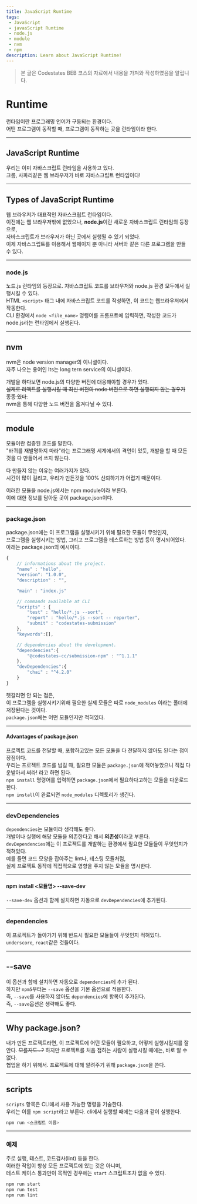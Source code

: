 ```yaml
---
title: JavaScript Runtime
tags: 
 - JavaScript
 - javasScript Runtime
 - node.js
 - module
 - nvm
 - npm
description: Learn about JavaScript Runtime!
---
```


>   본 글은 Codestates BEB 코스의 자료에서 내용을 가져와 작성하였음을 알립니다.  

# Runtime
런타임이란 프로그래밍 언어가 구동되는 환경이다.  
어떤 프로그램이 동작할 때, 프로그램이 동작하는 곳을 런타임이라 한다.  

---
## JavaScript Runtime
우리는 이미 자바스크립트 런타임을 사용하고 있다.  
크롬, 사파리같은 웹 브라우저가 바로 자바스크립트 런타임이다!  

---
## Types of JavaScript Runtime
웹 브라우저가 대표적인 자바스크립트 런타임이다.  
이전에는 웹 브라우저밖에 없었으나, **node.js**이란 새로운 자바스크립트 런타임의 등장으로,  
자바스크립트가 브라우저가 아닌 곳에서 실행될 수 있기 되었다.  
이제 자바스크립트를 이용해서 웹페이지 뿐 아니라 서버와 같은 다른 프로그램을 만들 수 있다.  

---
### node.js
노드.js 런타임의 등장으로. 자바스크립트 코드를 브라우저와 node.js 환경 모두에서 실행시킬 수 있다.  
HTML `<script>` 태그 내에 자바스크립트 코드를 작성하면, 이 코드는 웹브라우저에서 작동한다.  
CLI 환경에서 `node <file_name>` 명령어를 프롬프트에 입력하면, 작성한 코드가 node.js라는 런타임에서 실행된다.  

---
## nvm
nvm은 node version manager의 이니셜이다.  
자주 나오는 용어인 lts는 long tern service의 이니셜이다.  
  
개발을 하다보면 node.js의 다양한 버전에 대응해야할 경우가 있다.  
~~실제로 리액트를 실행시킬 때 최신 버전의 node 버전으로 하면 실행되지 않는 경우가 종종 있다.~~  
nvm을 통해 다양한 노드 버전을 옮겨다닐 수 있다.  

---
## module
모듈이란 컴증된 코드를 말한다.  
"바퀴를 재발명하지 마라"라는 프로그래밍 세계에서의 격언이 있듯, 개발을 할 때 모든 것을 다 만들어서 쓰지 않는다.  
  
다 만들지 않는 이유는 여러가지가 있다.  
시간이 많이 걸리고, 우리가 만든것을 100% 신뢰하기가 어렵기 때문이다.  

이러한 모듈을 node.js에서는 npm module이라 부른다.  
이에 대한 정보를 담아둔 곳이 package.json이다.  

---
### package.json
package.json에는 이 프로그램을 실행시키기 위해 필요한 모듈이 무엇인지,  
프로그램을 실행시키는 방법, 그리고 프로그램을 테스트하는 방법 등이 명시되어있다.  
아래는 package.json의 예시이다.  

```javascript
{
    // informations about the project.
    "name" : "hello",
    "version": "1.0.0",
    "description" : "",

    "main" : "index.js"

    // commands available at CLI
    "scripts" : {
        "test" : "hello/*.js --sort",
        "report" : "hello/*.js --sort -- reporter",
        "submit" : "codestates-submission"
    },
    "keywords":[],

    // dependencies about the development.
    "dependencies":{
        "@codestates-cc/submission-npm" : "^1.1.1"
    },
    "devDependencies":{
        "chai" : "^4.2.0"
    }
}
```
헷갈리면 안 되는 점은,  
이 프로그램을 실행시키기위해 필요한 실제 모듈은 따로 `node_modules` 이라는 폴더에 저장된다는 것이다.  
`package.json`에는 어떤 모듈인지만 적혀있다.  

---
#### Advantages of package.json
프로젝트 코드를 전달할 때, 포함하고있는 모든 모듈을 다 전달하지 않아도 된다는 점이 장점이다.  
우리는 프로젝트 코드를 넘길 때, 
필요한 모듈은 `package.json`에 적어놓았으니 직접 다운받아서 써라! 라고 하면 된다.  
`npm install` 명령어를 입력하면 `package.json`에서 필요하다고하는 모듈을 다운로드한다.   
`npm install`이 완료되면 `node_modules` 디렉토리가 생긴다.  

---
### devDependencies
`dependencies`는 모듈이라 생각해도 좋다.  
개발이나 실행에 해당 모듈을 의존한다고 해서 **의존성**이라고 부른다.  
`devDependencies`에는 이 프로젝트를 개발하는 환경에서 필요한 모듈들이 무엇인지가 적혀있다.  
예를 들면 코드 모양을 잡아주는 lint나, 테스팅 모듈처럼,  
실제 프로젝트 동작에 직접적으로 영향을 주지 않는 모듈을 명시한다.  

---
#### npm install <모듈명> --save-dev
`--save-dev` 옵션과 함꼐 설치하면 자동으로 `devDependencies`에 추가된다.  

---
### dependencies
이 프로젝트가 돌아가기 위해 반드시 필요한 모듈들이 무엇인지 적혀있다.  
`underscore`, `react`같은 것들이다.  

---
## --save
이 옵션과 함께 설치하면 자동으로 `dependencies`에 추가 된다.  
하지만 `npm5`부터는 `--save` 옵션을 기본 옵션으로 적용한다.  
즉, `--save`를 사용하지 않아도 `dependencies`에 항목이 추가된다.  
즉, `--save`옵션은 생략해도 좋다.  

---
## Why package.json?
내가 만든 프로젝트라면, 이 프로젝트에 어떤 모듈이 필요하고, 어떻게 실행시킬지를 잘 안다. ~~모를지도...?~~
하지만 프로젝트를 처음 접하는 사람이 실행시킬 때에는, 바로 알 수 없다.  
협업을 하기 위해서. 프로젝트에 대해 알려주기 위해 `package.json`을 쓴다.  

---
## scripts
`scripts` 항목은 CLI에서 사용 가능한 명령을 기술한다.  
우리는 이를 `npm script`라고 부른다.
cli에서 실행할 때에는 다음과 같이 실행한다.  
```bash
npm run <스크립트 이름>
```

---
### 예제
주로 실행, 테스트, 코드검사(lint) 등을 한다.  
이러한 작업이 항상 모든 프로젝트에 있는 것은 아니며,  
테스트 케이스 통과만이 목적인 경우에는 `start` 스크립트조차 없을 수 있다.  

```bash
npm run start
npm run test
npm run lint
```
